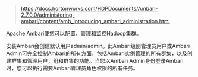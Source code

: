> https://docs.hortonworks.com/HDPDocuments/Ambari-2.7.0.0/administering-ambari/content/amb_introducing_ambari_administration.html

Apache Ambari使您可以配置，管理和监控Hadoop集群。

安装Ambari会创建默认用户admin/admin。此Ambari级别管理员用户或Ambari Admin可完全控制Ambari的所有方面，包括Ambari实例管理的所有群集，以及创建群集和管理用户，组和群集的功能。当您以Ambari Admin身份登录Ambari时，您可以执行需要Ambari管理员角色权限的所有任务。
